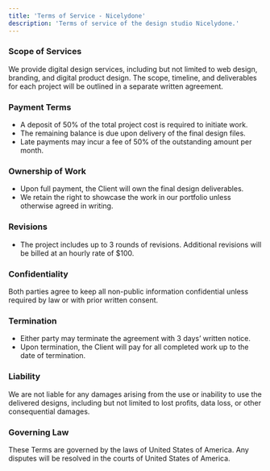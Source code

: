 ```yaml
---
title: 'Terms of Service - Nicelydone'
description: 'Terms of service of the design studio Nicelydone.'
---
```

<h3> Scope of Services </h3>
<p> We provide digital design services, including but not limited to web design, branding, and digital product design. The scope, timeline, and deliverables for each project will be outlined in a separate written agreement. </p>

<h3> Payment Terms </h3>
<ul>
  <li> A deposit of 50% of the total project cost is required to initiate work. </li>
  <li> The remaining balance is due upon delivery of the final design files. </li>
  <li> Late payments may incur a fee of 50% of the outstanding amount per month. </li>
</ul>

<h3> Ownership of Work </h3>
<ul>
  <li> Upon full payment, the Client will own the final design deliverables. </li>
  <li> We retain the right to showcase the work in our portfolio unless otherwise agreed in writing. </li>
</ul>

<h3> Revisions </h3>
<ul>
  <li> The project includes up to 3 rounds of revisions. Additional revisions will be billed at an hourly rate of $100. </li>
</ul>

<h3> Confidentiality </h3>
<p> Both parties agree to keep all non-public information confidential unless required by law or with prior written consent. </p>

<h3> Termination </h3>
<ul>
  <li> Either party may terminate the agreement with 3 days’ written notice. </li>
  <li> Upon termination, the Client will pay for all completed work up to the date of termination. </li>
</ul>

<h3> Liability </h3>
<p> We are not liable for any damages arising from the use or inability to use the delivered designs, including but not limited to lost profits, data loss, or other consequential damages. </p>

<h3> Governing Law </h3>
<p> These Terms are governed by the laws of United States of America. Any disputes will be resolved in the courts of United States of America. </p>